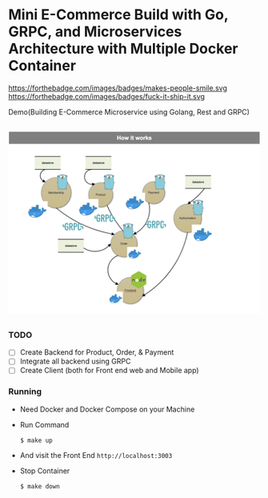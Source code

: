 # Mini E-Commerce Build with Go, GRPC, and Microservices Architecture with Multiple Docker Container

https://forthebadge.com/images/badges/makes-people-smile.svg https://forthebadge.com/images/badges/fuck-it-ship-it.svg

Demo(Building E-Commerce Microservice using Golang, Rest and GRPC)

##

![alt text](./docs/images/arc.png)

##
### TODO
  - [ ] Create Backend for Product, Order, & Payment
  - [ ] Integrate all backend using GRPC
  - [ ] Create Client (both for Front end web and Mobile app)

### Running
  - Need Docker and Docker Compose on your Machine
  - Run Command

    ```shell
    $ make up
    ```

  - And visit the Front End `http://localhost:3003`

  - Stop Container

    ```shell
    $ make down
    ```
